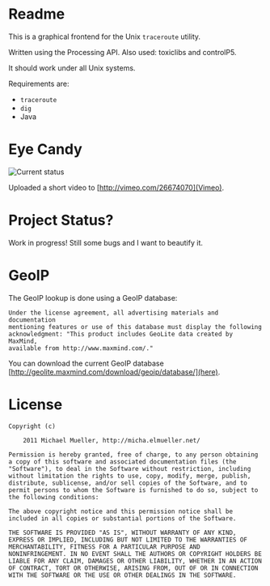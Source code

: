 # Readme

This is a graphical frontend for the Unix `traceroute` utility.

Written using the Processing API. Also used: toxiclibs and controlP5.

It should work under all Unix systems.

Requirements are:

 * `traceroute`
 * `dig`
 * Java


# Eye Candy

![Current status](https://github.com/cmichi/visual-traceroute/raw/master/images/shot.png)

Uploaded a short video to [http://vimeo.com/26674070](Vimeo).


# Project Status?

Work in progress!
Still some bugs and I want to beautify it.


# GeoIP

The GeoIP lookup is done using a GeoIP database:

	Under the license agreement, all advertising materials and documentation 
	mentioning features or use of this database must display the following 
	acknowledgment: "This product includes GeoLite data created by MaxMind, 
	available from http://www.maxmind.com/."

You can download the current GeoIP database [http://geolite.maxmind.com/download/geoip/database/](here).


# License

	Copyright (c) 
		
		2011 Michael Mueller, http://micha.elmueller.net/
	
	Permission is hereby granted, free of charge, to any person obtaining
	a copy of this software and associated documentation files (the
	"Software"), to deal in the Software without restriction, including
	without limitation the rights to use, copy, modify, merge, publish,
	distribute, sublicense, and/or sell copies of the Software, and to
	permit persons to whom the Software is furnished to do so, subject to
	the following conditions:

	The above copyright notice and this permission notice shall be
	included in all copies or substantial portions of the Software.

	THE SOFTWARE IS PROVIDED "AS IS", WITHOUT WARRANTY OF ANY KIND,
	EXPRESS OR IMPLIED, INCLUDING BUT NOT LIMITED TO THE WARRANTIES OF
	MERCHANTABILITY, FITNESS FOR A PARTICULAR PURPOSE AND
	NONINFRINGEMENT. IN NO EVENT SHALL THE AUTHORS OR COPYRIGHT HOLDERS BE
	LIABLE FOR ANY CLAIM, DAMAGES OR OTHER LIABILITY, WHETHER IN AN ACTION
	OF CONTRACT, TORT OR OTHERWISE, ARISING FROM, OUT OF OR IN CONNECTION
	WITH THE SOFTWARE OR THE USE OR OTHER DEALINGS IN THE SOFTWARE.